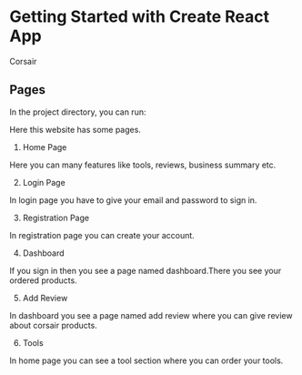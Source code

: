 # Getting Started with Create React App

Corsair

## Pages

In the project directory, you can run:

Here this website has some pages.

1. Home Page

Here you can many features like tools, reviews, business summary etc.

2. Login Page 

In login page you have to give your email and password to sign in.

3. Registration Page

In registration page you can create your account.

4. Dashboard

If you sign in then you see a page named dashboard.There you see your ordered products.

5. Add Review

In dashboard you see a page named add review where you can give review about corsair products.

6. Tools

In home page you can see a tool section where you can order your tools.
